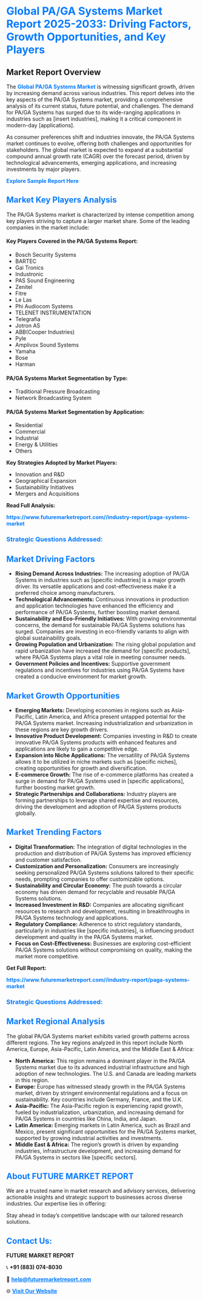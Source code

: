 <h1 style="color: #007BFF;">Global PA/GA Systems Market Report 2025-2033: Driving Factors, Growth Opportunities, and Key Players</h1>

<section id="overview">
<h2>Market Report Overview</h2>
<p>The <a href="https://www.futuremarketreport.com//industry-report/paga-systems-market" style="color: #007BFF; text-decoration: none;"><strong>Global PA/GA Systems Market</strong></a> is witnessing significant growth, driven by increasing demand across various industries. This report delves into the key aspects of the PA/GA Systems market, providing a comprehensive analysis of its current status, future potential, and challenges. The demand for PA/GA Systems has surged due to its wide-ranging applications in industries such as [insert industries], making it a critical component in modern-day [applications].</p>
<p>As consumer preferences shift and industries innovate, the PA/GA Systems market continues to evolve, offering both challenges and opportunities for stakeholders. The global market is expected to expand at a substantial compound annual growth rate (CAGR) over the forecast period, driven by technological advancements, emerging applications, and increasing investments by major players.</p>
</section>

<section id="overview">
<p><a href="https://www.futuremarketreport.com//request-sample/reportId=58853" style="color: #007BFF; text-decoration: none;"><strong>Explore Sample Report Here</strong></a></p>
</section>

<section id="key-players">
<h2 style="color: #007BFF;">Market Key Players Analysis</h2>
<p>The PA/GA Systems market is characterized by intense competition among key players striving to capture a larger market share. Some of the leading companies in the market include:</p>
<h4>Key Players Covered in the PA/GA Systems Report:</h4>
<ul><li>Bosch Security Systems</li><li>BARTEC</li><li>Gai Tronics</li><li>Industronic</li><li>PAS Sound Engineering</li><li>Zenitel</li><li>Fitre</li><li>Le Las</li><li>Phi Audiocom Systems</li><li>TELENET INSTRUMENTATION</li><li>Telegrafia</li><li>Jotron AS</li><li>ABB(Cooper Industries)</li><li>Pyle</li><li>Amplivox Sound Systems</li><li>Yamaha</li><li>Bose</li><li>Harman</li></ul>
<h4>PA/GA Systems Market Segmentation by Type:</h4>
<ul><li>Traditional Pressure Broadcasting</li><li>Network Broadcasting System</li></ul>

<h4>PA/GA Systems Market Segmentation by Application:</h4>
<ul><li>Residential</li><li>Commercial</li><li>Industrial</li><li>Energy &amp; Utilities</li><li>Others</li></ul>
<p><strong>Key Strategies Adopted by Market Players:</strong></p>
<ul>
<li>Innovation and R&D</li>
<li>Geographical Expansion</li>
<li>Sustainability Initiatives</li>
<li>Mergers and Acquisitions</li>
</ul>
</section>

<section>
<p><strong>Read Full Analysis: </strong></p><a href="https://www.futuremarketreport.com//industry-report/paga-systems-market" style="color: #007BFF; text-decoration: none;"><strong>https://www.futuremarketreport.com//industry-report/paga-systems-market</strong></a>
<h3 style="color: #007BFF;">Strategic Questions Addressed:</h3>
</section>

<section id="driving-factors">
<h2 style="color: #007BFF;">Market Driving Factors</h2>
<ul>
<li><strong>Rising Demand Across Industries:</strong> The increasing adoption of PA/GA Systems in industries such as [specific industries] is a major growth driver. Its versatile applications and cost-effectiveness make it a preferred choice among manufacturers.</li>
<li><strong>Technological Advancements:</strong> Continuous innovations in production and application technologies have enhanced the efficiency and performance of PA/GA Systems, further boosting market demand.</li>
<li><strong>Sustainability and Eco-Friendly Initiatives:</strong> With growing environmental concerns, the demand for sustainable PA/GA Systems solutions has surged. Companies are investing in eco-friendly variants to align with global sustainability goals.</li>
<li><strong>Growing Population and Urbanization:</strong> The rising global population and rapid urbanization have increased the demand for [specific products], where PA/GA Systems plays a vital role in meeting consumer needs.</li>
<li><strong>Government Policies and Incentives:</strong> Supportive government regulations and incentives for industries using PA/GA Systems have created a conducive environment for market growth.</li>
</ul>
</section>

<section id="growth-opportunities">
<h2 style="color: #007BFF;">Market Growth Opportunities</h2>
<ul>
<li><strong>Emerging Markets:</strong> Developing economies in regions such as Asia-Pacific, Latin America, and Africa present untapped potential for the PA/GA Systems market. Increasing industrialization and urbanization in these regions are key growth drivers.</li>
<li><strong>Innovative Product Development:</strong> Companies investing in R&D to create innovative PA/GA Systems products with enhanced features and applications are likely to gain a competitive edge.</li>
<li><strong>Expansion into Niche Applications:</strong> The versatility of PA/GA Systems allows it to be utilized in niche markets such as [specific niches], creating opportunities for growth and diversification.</li>
<li><strong>E-commerce Growth:</strong> The rise of e-commerce platforms has created a surge in demand for PA/GA Systems used in [specific applications], further boosting market growth.</li>
<li><strong>Strategic Partnerships and Collaborations:</strong> Industry players are forming partnerships to leverage shared expertise and resources, driving the development and adoption of PA/GA Systems products globally.</li>
</ul>
</section>

<section id="trending-factors">
<h2 style="color: #007BFF;">Market Trending Factors</h2>
<ul>
<li><strong>Digital Transformation:</strong> The integration of digital technologies in the production and distribution of PA/GA Systems has improved efficiency and customer satisfaction.</li>
<li><strong>Customization and Personalization:</strong> Consumers are increasingly seeking personalized PA/GA Systems solutions tailored to their specific needs, prompting companies to offer customizable options.</li>
<li><strong>Sustainability and Circular Economy:</strong> The push towards a circular economy has driven demand for recyclable and reusable PA/GA Systems solutions.</li>
<li><strong>Increased Investment in R&D:</strong> Companies are allocating significant resources to research and development, resulting in breakthroughs in PA/GA Systems technology and applications.</li>
<li><strong>Regulatory Compliance:</strong> Adherence to strict regulatory standards, particularly in industries like [specific industries], is influencing product development and quality in the PA/GA Systems market.</li>
<li><strong>Focus on Cost-Effectiveness:</strong> Businesses are exploring cost-efficient PA/GA Systems solutions without compromising on quality, making the market more competitive.</li>
</ul>
</section>

<section>
<p><strong>Get Full Report: </strong></p><a href="https://www.futuremarketreport.com//industry-report/paga-systems-market" style="color: #007BFF; text-decoration: none;"><strong>https://www.futuremarketreport.com//industry-report/paga-systems-market</strong></a>
<h3 style="color: #007BFF;">Strategic Questions Addressed:</h3>
</section>


<section id="regional-analysis">
<h2 style="color: #007BFF;">Market Regional Analysis</h2>
<p>The global PA/GA Systems market exhibits varied growth patterns across different regions. The key regions analyzed in this report include North America, Europe, Asia-Pacific, Latin America, and the Middle East & Africa:</p>
<ul>
<li><strong>North America:</strong> This region remains a dominant player in the PA/GA Systems market due to its advanced industrial infrastructure and high adoption of new technologies. The U.S. and Canada are leading markets in this region.</li>
<li><strong>Europe:</strong> Europe has witnessed steady growth in the PA/GA Systems market, driven by stringent environmental regulations and a focus on sustainability. Key countries include Germany, France, and the U.K.</li>
<li><strong>Asia-Pacific:</strong> The Asia-Pacific region is experiencing rapid growth, fueled by industrialization, urbanization, and increasing demand for PA/GA Systems in countries like China, India, and Japan.</li>
<li><strong>Latin America:</strong> Emerging markets in Latin America, such as Brazil and Mexico, present significant opportunities for the PA/GA Systems market, supported by growing industrial activities and investments.</li>
<li><strong>Middle East & Africa:</strong> The region’s growth is driven by expanding industries, infrastructure development, and increasing demand for PA/GA Systems in sectors like [specific sectors].</li>
</ul>
</section>

<footer>
<h2 style="color: #007BFF;">About FUTURE MARKET REPORT</h2>
<p>We are a trusted name in market research and advisory services, delivering actionable insights and strategic support to businesses across diverse industries. Our expertise lies in offering:</p>

<p>Stay ahead in today’s competitive landscape with our tailored research solutions.</p>

<h2 style="color: #007BFF;">Contact Us:</h2>
<p><strong>FUTURE MARKET REPORT</strong></p>
<p>📞 <strong>+91 (883) 074-8030</strong></p>
<p>📧 <strong><a href="mailto:help@futuremarketreport.com" style="color: #007BFF;">help@futuremarketreport.com</a></strong></p>
<p>🌐 <strong><a href="https://www.futuremarketreport.com/" style="color: #007BFF;">Visit Our Website</a></strong></p>
</footer>